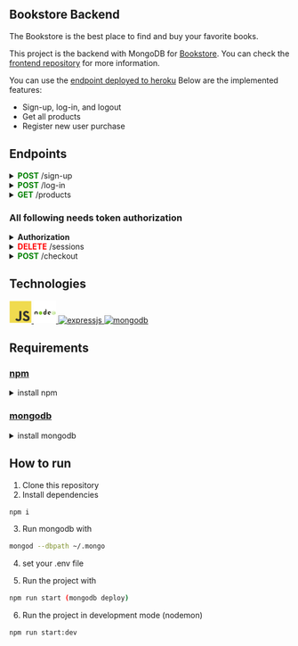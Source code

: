 ## Bookstore Backend

The Bookstore is the best place to find and buy your favorite books.

This project is the backend with MongoDB for [Bookstore](bookstore-front-end.vercel.app). You can check the [frontend repository](https://github.com/JefersonBatista/bookstore-front-end) for more information.

You can use the [endpoint deployed to heroku](https://my-wallet390.herokuapp.com)
Below are the implemented features:

- Sign-up, log-in, and logout
- Get all products
- Register new user purchase

## Endpoints

<details>
    <summary>
        <strong style="color:green;">POST</strong> /sign-up
    </summary>
send body request like this:

```json
{
  "name": "joe",
  "email": "joe@live.com",
  "password": "thebestpassword"
}
```

- it returns status <strong style="color:green;">201</strong> for success

- it returns status <strong style="color:purple;">400</strong> for any entry error

- it returns status <strong style="color:purple;">409</strong> for email already in use

</details>
<details>
    <summary>
        <strong style="color:green;">POST</strong> /log-in
    </summary>
send body request like this:

```json
{
  "email": "joe@live.com",
  "password": "thebestpassword"
}
```

- it returns status <strong style="color:green;">200</strong> and an object like this:

```json
{
  "token": "1cf7cccf-48ad-4edd-8b9d-121b1199aaf4",
  "user": "joe"
}
```

- it returns status <strong style="color:purple;">400</strong> for any entry error

- it returns status <strong style="color:purple;">401</strong> for email/password error

</details>
<details>
    <summary>
        <strong style="color:green;">GET</strong> /products
    </summary>

- it returns status <strong style="color:green;">200</strong> and an array like this:

```json
[
  {
    "_id": "6207fd16200090d6e5f2d6fa",
    "title": "Nárnia",
    "author": "C.S Lewis",
    "image": "https://images-na.ssl-images-amazon.com/images/I/71yJLhQekBL.jpg",
    "price": 23.9,
    "quantity": 2
  },
  {
    "_id": "6207fd16200090d6e5f2d6fb",
    "title": "Scott Pilgrim",
    "author": "Canadian Guy",
    "image": "https://encrypted-tbn0.gstatic.com/images?q=tbn:ANd9GcQwfrlCP_m82D26JZlU5mF-JSKAclfqHt7kvw&usqp=CAU",
    "price": 10.23,
    "quantity": 0
  }
]
```

</details>

### All following needs token authorization

<details>
    <summary>
        <strong >Authorization</strong>
    </summary>
- send a Bearer token on headers like this:

```json
{
  "headers": {
    "authorization": "Bearer 1cf7cccf-48ad-4edd-8b9d-121b1199aaf4"
  }
}
```

- it returns <strong style="color:purple;">400</strong> for empty auth, without Bearer or token not uuid

- it returns <strong style="color:purple">422</strong> for empty token with Bearer

- it returns <strong style="color:purple;">401</strong> for unauthorized

</details>

<details>
    <summary>
        <strong style="color:red;">DELETE</strong> /sessions
    </summary>

- it returns status <strong style="color:green;">200</strong>

</details>
<details>
    <summary>
        <strong style="color:green;">POST</strong> /checkout
    </summary>
send body request like this:

```json
{
  "_id": "1cf7cccf-48ad-4edd-8b9d-121b1199aaf4",
  "quantity": 2,
  "paymentWay": "credit card"
}
```

- paymentWay must be "credit card" or "billet" or "pix"

- it returns status <strong style="color:purple;">409</strong> if there isn't stock

- it returns status <strong style="color:green;">201</strong> for success

</details>

## Technologies

<a title="JavaScript" href="https://developer.mozilla.org/en-US/docs/Web/JavaScript" target="_blank" rel="noreferrer"> 
    <img src="https://raw.githubusercontent.com/devicons/devicon/master/icons/javascript/javascript-original.svg" alt="javascript" width="40" height="40"/> 
</a>
<a title="Node JS" href="https://nodejs.org" target="_blank" rel="noreferrer"> 
    <img src="https://raw.githubusercontent.com/devicons/devicon/master/icons/nodejs/nodejs-original-wordmark.svg" alt="nodejs" width="40" height="40"/> 
</a>
<a title="Express JS" href="https://expressjs.com/" target="_blank" rel="noreferrer"> 
    <img src="https://www.vectorlogo.zone/logos/expressjs/expressjs-icon.svg" alt="expressjs" width="40" height="40"/> 
</a>
<a title="Mongodb" href="https://mongodb.com/" target="_blank" rel="noreferrer"> 
    <img src="https://webimages.mongodb.com/_com_assets/cms/kuyjf3vea2hg34taa-horizontal_default_slate_blue.svg?auto=format%252Ccompress" alt="mongodb" width="40" height="40"/> 
</a>

## Requirements

### [npm](https://www.npmjs.com/)

<details>
    <summary>install npm</summary>

```bash
wget -qO- <https://raw.githubusercontent.com/nvm-sh/nvm/v0.38.0/install.sh> | bash

## Or this command
wget -qO- https://raw.githubusercontent.com/nvm-sh/nvm/v0.38.0/install.sh | bash

# Close and open terminal
nvm install --lts
nvm use --lts
# Verify node version
node --version # Must show v14.16.1
# Verify npm version
npm -v
```

</details>

### [mongodb](https://www.mongodb.com/)

<details>
    <summary>install mongodb</summary>

```bash
wget -qO - https://www.mongodb.org/static/pgp/server-5.0.asc | sudo apt-key add -
echo "deb [ arch=amd64,arm64 ] https://repo.mongodb.org/apt/ubuntu focal/mongodb-org/5.0 multiverse" | sudo tee /etc/apt/sources.list.d/mongodb-org-5.0.list
sudo apt-get update
sudo apt-get install -y mongodb-org
mkdir ~/.mongo
```

- If it fails execute the following command and then try again the first one

```bash
sudo apt-get install gnupg wget
```

</details>

## How to run

1. Clone this repository
2. Install dependencies

```bash
npm i
```

3. Run mongodb with

```bash
mongod --dbpath ~/.mongo
```

4. set your .env file

5. Run the project with

```bash
npm run start (mongodb deploy)
```

6. Run the project in development mode (nodemon)

```bash
npm run start:dev
```
